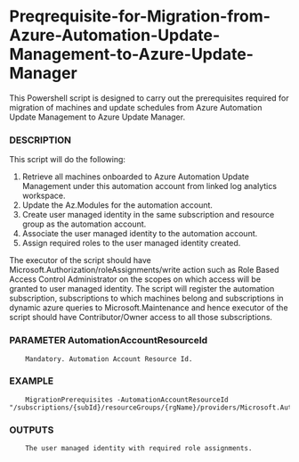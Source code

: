 # Preqrequisite-for-Migration-from-Azure-Automation-Update-Management-to-Azure-Update-Manager
This Powershell script is designed to carry out the prerequisites required for migration of machines and update schedules from Azure Automation Update Management to Azure Update Manager.

### DESCRIPTION
This script will do the following:

1. Retrieve all machines onboarded to Azure Automation Update Management under this automation account from linked log analytics workspace.
2. Update the Az.Modules for the automation account.
3. Create user managed identity in the same subscription and resource group as the automation account.
4. Associate the user managed identity to the automation account.
5. Assign required roles to the user managed identity created.

The executor of the script should have Microsoft.Authorization/roleAssignments/write action such as Role Based Access Control Administrator on the scopes on which access will be granted to user managed identity. 
The script will register the automation subscription, subscriptions to which machines belong and subscriptions in dynamic azure queries to Microsoft.Maintenance and hence executor of the script should have Contributor/Owner access to all those subscriptions.

### PARAMETER AutomationAccountResourceId
        Mandatory. Automation Account Resource Id.
    
### EXAMPLE
        MigrationPrerequisites -AutomationAccountResourceId "/subscriptions/{subId}/resourceGroups/{rgName}/providers/Microsoft.Automation/automationAccounts/{aaName}"

### OUTPUTS
        The user managed identity with required role assignments.